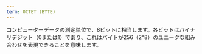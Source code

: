 ```yaml
---
term: OCTET (BYTE)
---
```


コンピューターデータの測定単位で、8ビットに相当します。各ビットはバイナリデジット（0または1）であり、これはバイトが256（2^8）のユニークな組み合わせを表現できることを意味します。